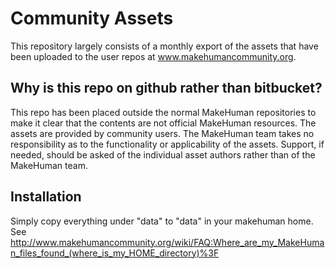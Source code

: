 # Community Assets

This repository largely consists of a monthly export of the assets that have been uploaded to the user repos at www.makehumancommunity.org.

## Why is this repo on github rather than bitbucket?

This repo has been placed outside the normal MakeHuman repositories to make it clear that the contents are not official MakeHuman resources.
The assets are provided by community users. The MakeHuman team takes no responsibility as to the functionality or applicability of the assets.
Support, if needed, should be asked of the individual asset authors rather than of the MakeHuman team.

## Installation

Simply copy everything under "data" to "data" in your makehuman home. See http://www.makehumancommunity.org/wiki/FAQ:Where_are_my_MakeHuman_files_found_(where_is_my_HOME_directory)%3F


